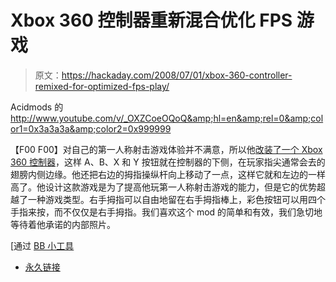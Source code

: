 # Xbox 360 控制器重新混合优化 FPS 游戏

> 原文：<https://hackaday.com/2008/07/01/xbox-360-controller-remixed-for-optimized-fps-play/>

Acidmods 的<http://www.youtube.com/v/_OXZCoeOQoQ&amp;hl=en&amp;rel=0&amp;color1=0x3a3a3a&amp;color2=0x999999>


【F00 F00】对自己的第一人称射击游戏体验并不满意，所以他[改装了一个 Xbox 360 控制器](http://www.acidmods.com/forum/index.php?topic=19911.0)，这样 A、B、X 和 Y 按钮就在控制器的下侧，在玩家指尖通常会去的翅膀内侧边缘。他还把右边的拇指操纵杆向上移动了一点，这样它就和左边的一样高了。他设计这款游戏是为了提高他玩第一人称射击游戏的能力，但是它的优势超越了一种游戏类型。右手拇指可以自由地留在右手拇指棒上，彩色按钮可以用四个手指来按，而不仅仅是右手拇指。我们喜欢这个 mod 的简单和有效，我们急切地等待着他承诺的内部照片。

[通过 [BB 小工具](http://gadgets.boingboing.net/2008/07/01/modded-xbox-360-cont.html)

*   [永久链接](http://www.acidmods.com/forum/index.php?topic=19911.0)